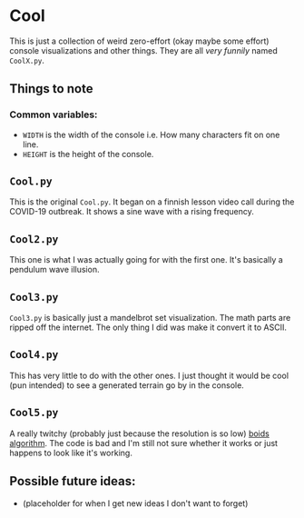 # Cool
This is just a collection of weird zero-effort (okay maybe some effort) console visualizations and other things. They are all *very funnily* named ``CoolX.py``.

## Things to note
### Common variables:
- ``WIDTH`` is the width of the console i.e. How many characters fit on one line.
- ``HEIGHT`` is the height of the console.

## ``Cool.py``
This is the original ``Cool.py``. It began on a finnish lesson video call during the COVID-19 outbreak. It shows a sine wave with a rising frequency.

## ``Cool2.py``
This one is what I was actually going for with the first one. It's basically a pendulum wave illusion.

## ``Cool3.py``
``Cool3.py`` is basically just a mandelbrot set visualization. The math parts are ripped off the internet. The only thing I did was make it convert it to ASCII.

## ``Cool4.py``
This has very little to do with the other ones. I just thought it would be cool (pun intended) to see a generated terrain go by in the console. 

## ``Cool5.py``
A really twitchy (probably just because the resolution is so low) [boids algorithm](https://en.wikipedia.org/wiki/Boids). The code is bad and I'm still not sure whether it works or just happens to look like it's working.

## Possible future ideas:
- (placeholder for when I get new ideas I don't want to forget)